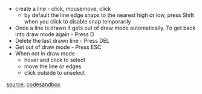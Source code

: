 - create a line - click, mousemove, click
	- by default the line edge snaps to the nearest high or low, press Shift when you click to disable snap temporarily
- Once a line is drawn it gets out of draw mode automatically. To get back into draw mode again - Press D
- Delete the last drawn line - Press DEL
- Get out of draw mode - Press ESC
- When not in draw mode
	- hover and click to select
	- move the line or edges
	- click outside to unselect


[source](https://github.com/backenddevplus/react-stockcharts/blob/master/docs/lib/charts/CandleStickChartWithInteractiveIndicator.js), [codesandbox](https://codesandbox.io/s/github/backenddevplus/react-stockcharts-examples2/tree/master/examples/CandleStickChartWithInteractiveIndicator)

